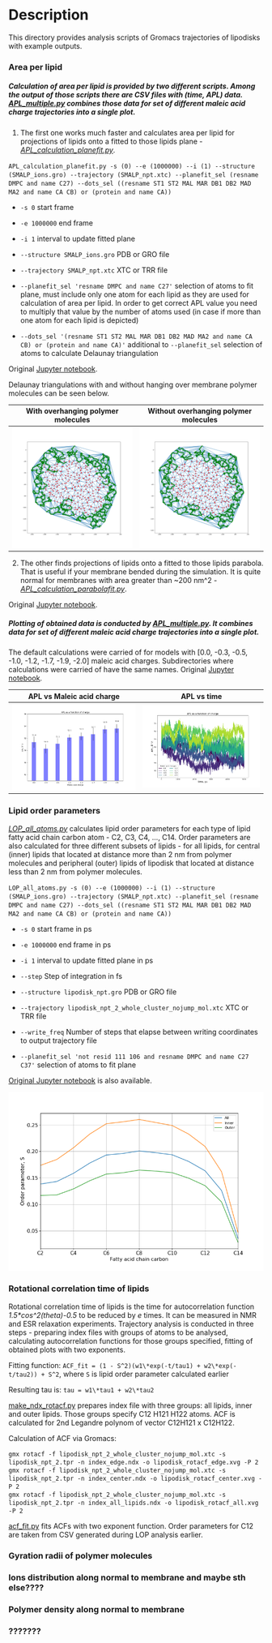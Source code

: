 # Description

This directory provides analysis scripts of Gromacs trajectories of lipodisks with example outputs.

### Area per lipid
##### Calculation of area per lipid is provided by two different scripts. Among the output of those scripts there are CSV files with (time, APL) data. [APL_multiple.py](APL_multiple.py) combines those data for set of different maleic acid charge trajectories into a single plot.
1. The first one works much faster and calculates area per lipid for projections of lipids onto a fitted to those lipids plane - [*APL_calculation_planefit.py*](APL_calculation_planefit.py).

`APL_calculation_planefit.py -s (0) --e (1000000) --i (1) --structure (SMALP_ions.gro) --trajectory (SMALP_npt.xtc) --planefit_sel (resname DMPC and name C27) --dots_sel ((resname ST1 ST2 MAL MAR DB1 DB2 MAD MA2 and name CA CB) or (protein and name CA))`

- `-s 0` start frame

- `-e 1000000` end frame

- `-i 1` interval to update fitted plane

- `--structure SMALP_ions.gro` PDB or GRO file

- `--trajectory SMALP_npt.xtc` XTC or TRR file

- `--planefit_sel 'resname DMPC and name C27'` selection of atoms to fit plane, must include only one atom for each lipid as they are used for calculation of area per lipid. In order to get correct APL value you need to multiply that value by the number of atoms used (in case if more than one atom for each lipid is depicted)

- `--dots_sel '(resname ST1 ST2 MAL MAR DB1 DB2 MAD MA2 and name CA CB) or (protein and name CA)'` additional to `--planefit_sel` selection of atoms to calculate Delaunay triangulation

Original [Jupyter notebook](APL_calculation_planefit.ipynb).

Delaunay triangulations with and without hanging over membrane polymer molecules can be seen below. 

|With overhanging polymer molecules|Without overhanging polymer molecules|
|----|----|
|![SMA](../images/Delaunay_overhanging.png)|![DIBMA](../images/Delaunay_nooverhanging.png)|

2. The other finds projections of lipids onto a fitted to those lipids parabola. That is useful if your membrane bended during the simulation. It is quite normal for membranes with area greater than ~200 nm^2 - [*APL_calculation_parabolafit.py*](APL_calculation_parabolafit.py).

Original [Jupyter notebook](...).

##### Plotting of obtained data is conducted by [APL_multiple.py](APL_multiple.py). It combines data for set of different maleic acid charge trajectories into a single plot.
The default calculations were carried of for models with \[0.0, -0.3, -0.5, -1.0, -1.2, -1.7, -1.9, -2.0\] maleic acid charges. Subdirectories where calculations were carried of have the same names. Original [Jupyter notebook](APL_multiple.ipynb).

|APL vs Maleic acid charge|APL vs time|
|----|----|
|![SMA](../images/APL_vs_charge.png)|![DIBMA](../images/APL_vs_time.png)|

### Lipid order parameters

[*LOP_all_atoms.py*](LOP_all_atoms.py) calculates lipid order parameters for each type of lipid fatty acid chain carbon atom - C2, C3, C4, ..., C14. Order parameters are also calculated for three different subsets of lipids - for all lipids, for central (inner) lipids that located at distance more than 2 nm from polymer molecules and peripheral (outer) lipids of lipodisk that located at distance less than 2 nm from polymer molecules.


`LOP_all_atoms.py -s (0) --e (1000000) --i (1) --structure (SMALP_ions.gro) --trajectory (SMALP_npt.xtc) --planefit_sel (resname DMPC and name C27) --dots_sel ((resname ST1 ST2 MAL MAR DB1 DB2 MAD MA2 and name CA CB) or (protein and name CA))`

- `-s 0` start frame in ps

- `-e 1000000` end frame in ps

- `-i 1` interval to update fitted plane in ps

- `--step` Step of integration in fs

- `--structure lipodisk_npt.gro` PDB or GRO file

- `--trajectory lipodisk_npt_2_whole_cluster_nojump_mol.xtc` XTC or TRR file

- `--write_freq` Number of steps that elapse between writing coordinates to output trajectory file

- `--planefit_sel 'not resid 111 106 and resname DMPC and name C27 C37'` selection of atoms to fit plane

[Original Jupyter notebook](LOP_all_atoms.ipynb) is also available.

![LOP.png](../images/LOP_SMALP_noprot.png)

### Rotational correlation time of lipids

Rotational correlation time of lipids is the time for autocorrelation function *1.5\*cos^2(theta)-0.5* to be reduced by *e* times. It can be measured in NMR and ESR relaxation experiments. Trajectory analysis is conducted in three steps - preparing index files with groups of atoms to be analysed, calculating autocorrelation functions for those groups specified, fitting of obtained plots with two exponents.

Fitting function:
`ACF_fit = (1 - S^2)(w1\*exp(-t/tau1) + w2\*exp(-t/tau2)) + S^2`, where `S` is lipid order parameter calculated earlier

Resulting tau is:
`tau = w1\*tau1 + w2\*tau2`

[make_ndx_rotacf.py](make_ndx_rotacf.py) prepares index file with three groups: all lipids, inner and outer lipids. Those groups specify C12 H121 H122 atoms. ACF is calculated for 2nd Legandre polynom of vector C12H121 x C12H122.

Calculation of ACF via Gromacs:
```
gmx rotacf -f lipodisk_npt_2_whole_cluster_nojump_mol.xtc -s lipodisk_npt_2.tpr -n index_edge.ndx -o lipodisk_rotacf_edge.xvg -P 2
gmx rotacf -f lipodisk_npt_2_whole_cluster_nojump_mol.xtc -s lipodisk_npt_2.tpr -n index_center.ndx -o lipodisk_rotacf_center.xvg -P 2
gmx rotacf -f lipodisk_npt_2_whole_cluster_nojump_mol.xtc -s lipodisk_npt_2.tpr -n index_all_lipids.ndx -o lipodisk_rotacf_all.xvg -P 2
```
[acf_fit.py](acf_fit.py) fits ACFs with two exponent function. Order parameters for C12 are taken from CSV generated during LOP analysis earlier.

### Gyration radii of polymer molecules

### Ions distribution along normal to membrane and maybe sth else????

### Polymer density along normal to membrane

### ???????
